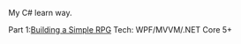 My C# learn way.

Part 1:[Building a Simple RPG](https://scottlilly.com/learn-c-by-building-a-simple-rpg-index/)
Tech: WPF/MVVM/.NET Core 5+
